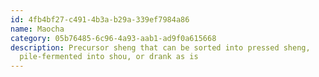 ```yaml
---
id: 4fb4bf27-c491-4b3a-b29a-339ef7984a86
name: Maocha
category: 05b76485-6c96-4a93-aab1-ad9f0a615668
description: Precursor sheng that can be sorted into pressed sheng,
  pile-fermented into shou, or drank as is
---
```

